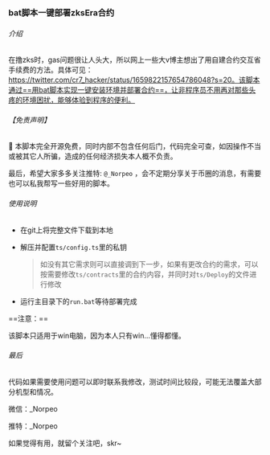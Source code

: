 ### bat脚本一键部署zksEra合约

###### 介绍

在撸zks时，gas问题很让人头大，所以网上一些大v博主想出了用自建合约交互省手续费的方法。具体可见： https://twitter.com/cr7_hacker/status/1659822157654786048?s=20。该脚本通过==用bat脚本实现一键安装环境并部署合约==，让非程序员不用再对那些头疼的环境困扰，能够体验到程序的便利。



###### 【免责声明】

:red_circle: 本脚本完全开源免费，同时内部不包含任何后门，代码完全可查，如因操作不当或被其它人所骗，造成的任何经济损失本人概不负责。

最后，希望大家多多关注推特: `@_Norpeo` ，会不定期分享关于币圈的消息，有需要也可以私我帮写一些好用的脚本。



###### 使用说明

- 在git上将完整文件下载到本地

- 解压并配置`ts/config.ts`里的私钥

  > 如没有其它需求则可以直接调到下一步，如果有更改合约的需求，可以按需要修改`ts/contracts`里的合约内容，并同时对`ts/Deploy`的文件进行修改

- 运行主目录下的`run.bat`等待部署完成

==注意：==

该脚本只适用于win电脑，因为本人只有win...懂得都懂。



###### 最后

代码如果需要使用问题可以即时联系我修改，测试时间比较段，可能无法覆盖大部分机型和情况。

微信：_Norpeo

推特：_Norpeo

如果觉得有用，就留个关注吧，skr~